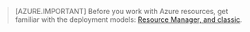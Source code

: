 > [AZURE.IMPORTANT] Before you work with Azure resources, get familiar with the deployment models: [Resource Manager, and classic](../resource-manager-deployment-model.md).
